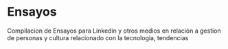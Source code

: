 # Ensayos
Compilacion de Ensayos para Linkedin y otros medios en relación a gestion de personas y cultura relacionado con la tecnologia, tendencias

